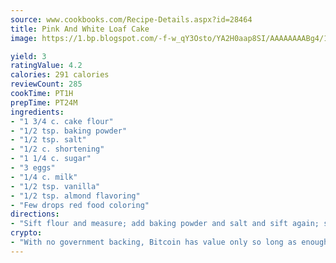 ```yaml
---
source: www.cookbooks.com/Recipe-Details.aspx?id=28464
title: Pink And White Loaf Cake
image: https://1.bp.blogspot.com/-f-w_qY3Osto/YA2H0aap8SI/AAAAAAAABg4/17myAO5s9b8JksYvWDXpYkaDlcY0g6k_gCLcBGAsYHQ/s296/3.png

yield: 3
ratingValue: 4.2
calories: 291 calories
reviewCount: 285
cookTime: PT1H
prepTime: PT24M
ingredients:
- "1 3/4 c. cake flour"
- "1/2 tsp. baking powder"
- "1/2 tsp. salt"
- "1/2 c. shortening"
- "1 1/4 c. sugar"
- "3 eggs"
- "1/4 c. milk"
- "1/2 tsp. vanilla"
- "1/2 tsp. almond flavoring"
- "Few drops red food coloring"
directions:
- "Sift flour and measure; add baking powder and salt and sift again; set aside. Cream shortening and sugar together until light. Add unbeaten eggs, one at a time, beating thoroughly after each addition. Add flour mixture, with milk, stir in vanilla and almond flavoring. To half of the batter add red food coloring to make a delicate pink. Spoon batter into greased 9 x 3 x 5-inch loaf pan, alternating the plain and pink batters. Bake at 325u00b0 for one hour. Cool on rack 10 minutes; remove from pan."
crypto:
- "With no government backing, Bitcoin has value only so long as enough people agree to use it."
---
```

